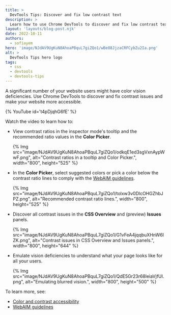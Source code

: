 ```yaml
---
title: >
  DevTools Tips: Discover and fix low contrast text
description: >
  Learn how to use Chrome DevTools to discover and fix low contrast text.
layout: 'layouts/blog-post.njk'
date: 2022-10-11
authors:
  - sofiayem
hero: 'image/NJdAV9UgKuN8AhoaPBquL7giZQo1/wBe88JjzaCRFCybZu2Ia.png'
alt: >
  DevTools Tips hero logo
tags:
  - css
  - devtools
  - devtools-tips
---
```


A significant number of your website users might have color vision deficiencies. Use Chrome DevTools to discover and fix contrast issues and make your website more accessible.

{% YouTube id='t4pDjqhG6fE' %}

Watch the video to learn how to:

- View contrast ratios in the inspector mode's tooltip and the recommended ratio values in the **Color Picker**.

  {% Img src="image/NJdAV9UgKuN8AhoaPBquL7giZQo1/odkqE1ed3sgVxnAypWwF.png", alt="Contrast ratios in a tooltip and Color Picker.", width="800", height="525" %}

- In the **Color Picker**, select suggested colors or pick a color below the contrast ratio lines to comply with the [WebAIM guidelines](https://webaim.org/standards/wcag/).

  {% Img src="image/NJdAV9UgKuN8AhoaPBquL7giZQo1/tolxw3v0DlcOHGZhbJPZ.png", alt="Recommended contrast ratio lines.", width="800", height="525" %}

- Discover all contrast issues in the **CSS Overview** and (preview) **Issues** panels.

  {% Img src="image/NJdAV9UgKuN8AhoaPBquL7giZQo1/G1vFeA4jqqbuXHnW6IZK.png", alt="Contrast issues in CSS Overview and Issues panels.", width="800", height="644" %}

- Emulate vision deficiencies to understand what your page looks like for all your users.

  {% Img src="image/NJdAV9UgKuN8AhoaPBquL7giZQo1/QdE5Gr23r68leiaVjfUI.png", alt="Emulating blurred vision.", width="800", height="500" %}

To learn more, see:

- [Color and contrast accessibility](https://web.dev/color-and-contrast-accessibility/)
- [WebAIM guidelines](https://webaim.org/standards/wcag/)
